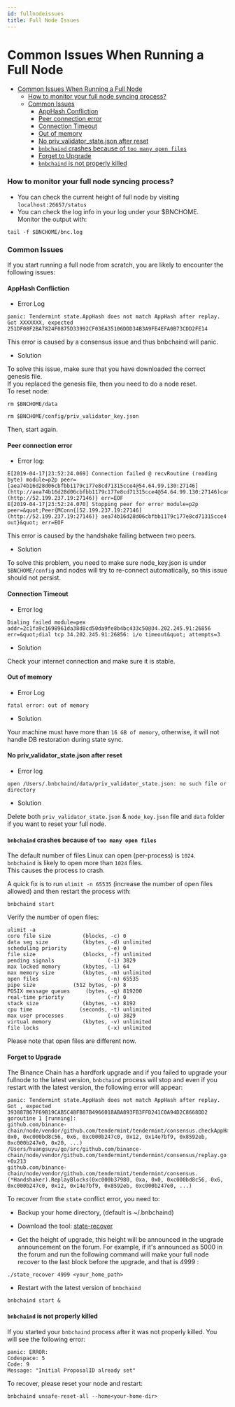 ```yaml
---
id: fullnodeissues
title: Full Node Issues
---
```


# Common Issues When Running a Full Node

- [Common Issues When Running a Full Node](#common-issues-when-running-a-full-node)
    - [How to monitor your full node syncing process?](#how-to-monitor-your-full-node-syncing-process)
    - [Common Issues](#common-issues)
      - [AppHash Confliction](#apphash-confliction)
      - [Peer connection error](#peer-connection-error)
      - [Connection Timeout](#connection-timeout)
      - [Out of memory](#out-of-memory)
      - [No priv_validator_state.json after reset](#no-privvalidatorstatejson-after-reset)
      - [`bnbchaind` crashes because of `too many open files`](#bnbchaind-crashes-because-of-too-many-open-files)
      - [Forget to Upgrade](#forget-to-upgrade)
      - [`bnbchaind` is not properly killed](#bnbchaind-is-not-properly-killed)

### How to monitor your full node syncing process?

- You can check the current height of full node by visiting `localhost:26657/status`
- You can check the log info in your log under your \$BNCHOME.<br/>
  Monitor the output with:

```
tail -f $BNCHOME/bnc.log
```

### Common Issues

If you start running a full node from scratch, you are likely to encounter the following issues:

#### AppHash Confliction

- Error Log

```
panic: Tendermint state.AppHash does not match AppHash after replay. Got XXXXXXX, expected 251DF08F2BA7824F0875D33992CF03EA35106DDD34B3A9FE4EFA0B73CDD2FE14
```

This error is caused by a consensus issue and thus bnbchaind will panic.

- Solution

To solve this issue, make sure that you have downloaded the correct genesis file.<br/>
If you replaced the genesis file, then you need to do a node reset.<br/>
To reset node:

```
rm $BNCHOME/data

rm $BNCHOME/config/priv_validator_key.json
```

Then, start again.

#### Peer connection error

- Error log:

```
E[2019-04-17|23:52:24.069] Connection failed @ recvRoutine (reading byte) module=p2p peer=[aea74b16d28d06cbfbb1179c177e8cd71315cce4@54.64.99.130:27146](http://aea74b16d28d06cbfbb1179c177e8cd71315cce4@54.64.99.130:27146)conn=MConn{[52.199.237.19:27146](http://52.199.237.19:27146)} err=EOF
E[2019-04-17|23:52:24.070] Stopping peer for error module=p2p peer=&quot;Peer{MConn{[52.199.237.19:27146](http://52.199.237.19:27146)} aea74b16d28d06cbfbb1179c177e8cd71315cce4 out}&quot; err=EOF
```

This error is caused by the handshake failing between two peers.

- Solution

To solve this problem, you need to make sure node_key.json is under `$BNCHOME/config` and nodes will try to re-connect automatically, so this issue should not persist.

#### Connection Timeout

- Error log

```
Dialing failed module=pex addr=2c1fa9c1698961da38d8cd50da9fe8b4bc433c50@34.202.245.91:26856 err=&quot;dial tcp 34.202.245.91:26856: i/o timeout&quot; attempts=3
```

- Solution

Check your internet connection and make sure it is stable.

#### Out of memory

- Error Log

```
fatal error: out of memory
```

- Solution

Your machine must have more than `16 GB of memory`, otherwise, it will not handle DB restoration during state sync.

#### No priv_validator_state.json after reset

- Error log

```
open /Users/.bnbchaind/data/priv_validator_state.json: no such file or directory
```

- Solution

Delete both `priv_validator_state.json` & `node_key.json` file and `data` folder if you want to reset your full node.

#### `bnbchaind` crashes because of `too many open files`

The default number of files Linux can open (per-process) is `1024`.<br/>
`bnbchaind` is likely to open more than `1024` files.<br/>
This causes the process to crash.<br/>

A quick fix is to run `ulimit -n 65535` (increase the number of open files allowed) and then restart the process with:

```
bnbchaind start
```

Verify the number of open files:

```
ulimit -a
core file size          (blocks, -c) 0
data seg size           (kbytes, -d) unlimited
scheduling priority             (-e) 0
file size               (blocks, -f) unlimited
pending signals                 (-i) 3829
max locked memory       (kbytes, -l) 64
max memory size         (kbytes, -m) unlimited
open files                      (-n) 65535
pipe size            (512 bytes, -p) 8
POSIX message queues     (bytes, -q) 819200
real-time priority              (-r) 0
stack size              (kbytes, -s) 8192
cpu time               (seconds, -t) unlimited
max user processes              (-u) 3829
virtual memory          (kbytes, -v) unlimited
file locks                      (-x) unlimited
```

Please note that open files are different now.

#### Forget to Upgrade

The Binance Chain has a hardfork upgrade and if you failed to upgrade your fullnode to the latest version, `bnbchaind` process will stop and even if you restart with the latest version, the following error will appear:

```
panic: Tendermint state.AppHash does not match AppHash after replay. Got , expected 393887B67F69B19CAB5C48FB87B4966018ABA893FB3FFD241C0A94D2C8668DD2
goroutine 1 [running]:
github.com/binance-chain/node/vendor/github.com/tendermint/tendermint/consensus.checkAppHash(0xa, 0x0, 0xc000bd8c56, 0x6, 0xc000b247c0, 0x12, 0x14e7bf9, 0x8592eb, 0xc000b247e0, 0x20, ...)
/Users/huangsuyu/go/src/github.com/binance-chain/node/vendor/github.com/tendermint/tendermint/consensus/replay.go:464 +0x213
github.com/binance-chain/node/vendor/github.com/tendermint/tendermint/consensus.(*Handshaker).ReplayBlocks(0xc000b37980, 0xa, 0x0, 0xc000bd8c56, 0x6, 0xc000b247c0, 0x12, 0x14e7bf9, 0x8592eb, 0xc000b247e0, ...)
```

To recover from the `state` conflict error, you need to:

- Backup your home directory, (default is ~/.bnbchaind)

- Download the tool: [state-recover](https://github.com/binance-chain/node-binary/tree/master/tools/recover)

- Get the height of upgrade, this height will be announced in the upgrade announcement on the forum. For example, if it's announced as 5000 in the forum and run the following command will make your full node recover to the last block before the upgrade, and that is 4999 :

```
./state_recover 4999 <your_home_path>
```

- Restart with the latest version of `bnbchaind`

```
bnbchaind start &
```

#### `bnbchaind` is not properly killed

If you started your `bnbchaind` process after it was not properly killed. You will see the following error:

```
panic: ERROR:
Codespace: 5
Code: 9
Message: "Initial ProposalID already set"
```

To recover, please reset your node and restart:

```
bnbchaind unsafe-reset-all --home<your-home-dir>
```
